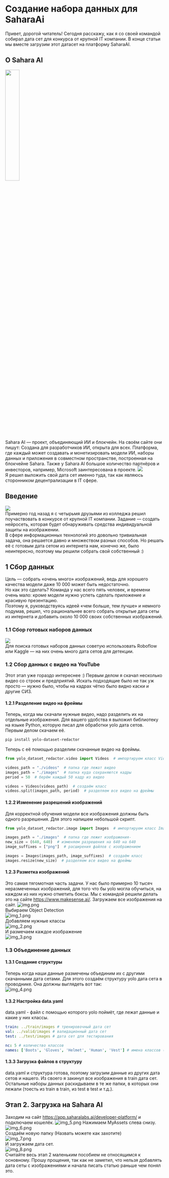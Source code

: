 # Создание набора данных для SaharaAi

Привет, дорогой читатель!
Сегодня расскажу, как я со своей командой собирал дата сет для конкурса от крупной IT компании. В конце статьи мы вместе загрузим этот датасет на платформу SaharaAI.

## О Sahara AI

<img src="./images/logo.png" width="30%"><br>
Sahara AI — проект, объединяющий ИИ и блокчейн.
На своём сайте они пишут:
Создана для разработчиков ИИ, открыта для всех.
Платформа, где каждый может создавать и монетизировать модели ИИ, наборы данных и приложения в совместном пространстве,
построенная на блокчейне Sahara.
Также у Sahara AI большое количество партнёров и инвесторов, например, Microsoft заинтересована в
проекте. <img src="./images/partners.png"><br>
Я решил выложить свой дата сет именно туда, так как являюсь сторонником децентрализации в IT сфере.

## Введение

<img src="./images/we.jpg"><br>
Примерно год назад я с четырьмя друзьями из колледжа решил поучаствовать в конкурсе от крупной IT компании.
Задание — создать нейросеть, которая будет обнаруживать средства индивидуальной защиты на изображении. <br>
В сфере информационных технологий это довольно тривиальная задача, она решается давно и множеством разных способов.
Но решать её с готовым дата сетом из интернета нам, конечно же, было неинтересно, поэтому мы решили собрать свой
собственный :)

## 1 Сбор данных

Цель — собрать «очень много» изображений, ведь для хорошего качества модели даже 10 000 может быть недостаточно. <br>
Но как это сделать?
Команда у нас всего пять человек, и времени очень мало: кроме модели нужно успеть сделать приложение и красивую
презентацию. <br>
Поэтому я, руководствуясь идеей «чем больше, тем лучше» и немного подумав, решил, что рациональнее всего собрать
открытые дата сеты из интернета
и добавить около 10 000 своих собственных изображений.

### 1.1 Сбор готовых наборов данных

<img src="images/kaggleflow.png"><br>
Для поиска готовых наборов данных советую использовать Roboflow или Kaggle — на них очень много дата сетов для детекции.

### 1.2 Сбор данных с видео на YouTube

Этот этап уже гораздо интереснее :)
Первым делом я скачал несколько видео со строек и предприятий.
Искать подходящие было не так уж просто — нужно было, чтобы на кадрах чётко было видно каски и другие СИЗ. <br>

#### 1.2.1 Разделение видео на фреймы

Теперь, когда мы скачали нужные видео, надо разделить их на отдельные изображения.
Для вашего удобства я выложил библиотеку на языке Python, которую писал для обработки yolo дата сетов. <br>
Первым делом скачаем её.

```bash
pip install yolo-dataset-redactor
```

Теперь с её помощью разделим скачанные видео на фреймы.

```python
from yolo_dataset_redactor.video import Videos  # импортируем класс Videos

videos_path = "./videos"  # папка где лежат видео
images_path = "./images"  # папка куда сохраняются кадры
period = 50  # берём каждый 50 кадр из видео

videos = Videos(videos_path)  # создаём класс
videos.split(images_path, period)  # разделяем все видео на фреймы
```

#### 1.2.2 Изменение разрешений изображений

Для корректной обучения модели все изображения должны быть одного разрешения.
Для этого напишем небольшой скрипт.

```python
from yolo_dataset_redactor.image import Images  # импортируем класс Images

images_path = "./images"  # папка где лежит изображения-
new_size = (640, 640)  # изменяем разрешения на 640 на 640 
image_suffixes = ["png"]  # расширения файлов с изображением

images = Images(images_path, image_suffixes)  # создаём класс
images.resize(new_size)  # разделяем все видео на фреймы
```

#### 1.2.3 Разметка изображений

Это самая тягомотная часть задачи. У нас было примерно 10 тысяч неразмеченных изображений, для того что бы yolo могла обучиться, на каждом из них нужно отметить боксы.
Мы с командой решили делать это на сайте https://www.makesense.ai/.
Загружаем все изображения на сайт.
![img.png](images/img.png)<br>
Выбираем Object Detection<br>
![img_1.png](images/img_1.png)<br>
Добавляем нужные классы<br>
![img_2.png](images/img_2.png)<br>
И размечаем каждое изображение<br>
![img_3.png](images/img_3.png)<br>

 ### 1.3 Объединение данных
#### 1.3.1 Создание структуры
Теперь когда наши данные размечены объединим их с другими скачанными дата сетами.
Для этого создаём структуру yolo дата сета в проводнике.
Она должны выглядеть вот так:<br>
![img_4.png](images/img_4.png)
 
 #### 1.3.2 Настройка data.yaml
 data.yaml - файл с помощью которого yolo поймёт, где лежат данные и какие у них классы.
 ```yaml
train: ../train/images # тренировочный дата сет
val: ../valid/images # валидационный дата сет
test: ../test/images # дата сет для тестирования

nc: 5 # количество классов
names: ['Boots', 'Gloves', 'Helmet', 'Human', 'Vest'] # имена классов (порядок важен, так как от него зависит id в файле)
```

#### 1.3.3 Загрузка файлов в структуру
data.yaml и структура готова, поэтому загрузим данные из других дата сетов и нашего.
Из своего я закинул все изображения в train дата сет. Остальные наборы данных раскидываем в те же папки, в которых они лежали (тоесть из train в train, из test в test и т.д.).

## Этап 2. Загрузка на Sahara AI
Заходим на сайт https://app.saharalabs.ai/developer-platform/ и подключаем кошелёк.
![img_5.png](images/img_5.png)
Нажимаем MyAssets слева снизу.<br>
![img_6.png](images/img_6.png)<br>
Создаём новую папку (Назвать можете как захотите)<br>
![img_7.png](images/img_7.png)<br>
И загружаем дата сет.<br>
![img_8.png](images/img_8.png)<br>
Считайте весь этап 2 маленьким пособием не относящимся к основному. Прошу прощения, так как не заметил, что нельзя добавлять дата сеты с изображениями и начала писать статью раньше чем понял это.
